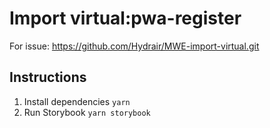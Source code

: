 # Import virtual:pwa-register

For issue: https://github.com/Hydrair/MWE-import-virtual.git

## Instructions

1. Install dependencies
   `yarn`
2. Run Storybook
   `yarn storybook`
